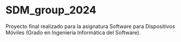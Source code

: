 # SDM_group_2024
Proyecto final realizado para la asignatura Software para Dispositivos Móviles (Grado en Ingeniería Informática del Software).
